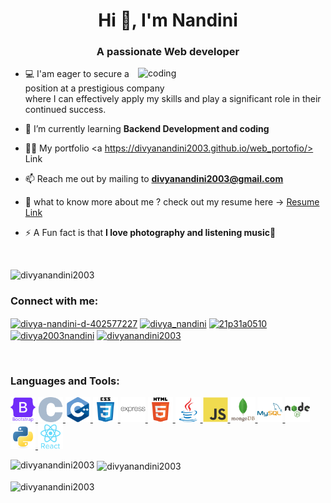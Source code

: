 <h1 align="center">Hi 👋, I'm Nandini</h1>
<h3 align="center">A passionate Web developer</h3>

<img align="right" alt="coding" width="300" src="https://cdn.dribbble.com/users/1364029/screenshots/16093268/media/68e82a7fb4904614a9066d6b540c14b2.gif">

- 💻 I'am eager to secure a position at a prestigious company <br> where I can effectively apply my skills and play a significant role in their continued success.

- 🌱 I’m currently learning **Backend Development and coding**

- 👨‍💻 My portfolio <a https://divyanandini2003.github.io/web_portofio/> Link</a>
  

- 📫 Reach me out by mailing to **divyanandini2003@gmail.com**

- 📄 what to know more about me ? check out my resume here -> 
<a href="https://drive.google.com/file/d/1m442IzcyY_Kfor1GHKJfEYRCrgI9dIZh/view?usp=sharing" target="blank">Resume Link</a>
  

- ⚡ A Fun fact is that **I love photography and listening music🎵**
  
<br>
<p align="left"> <img src="https://komarev.com/ghpvc/?username=divyanandini2003&label=Profile%20views&color=0e75b6&style=flat" alt="divyanandini2003" /> </p>

<h3 align="left">Connect with me:</h3>
<p align="left">
<a href="https://linkedin.com/in/divya-nandini-d-402577227" target="blank"><img align="center" src="https://raw.githubusercontent.com/rahuldkjain/github-profile-readme-generator/master/src/images/icons/Social/linked-in-alt.svg" alt="divya-nandini-d-402577227" height="30" width="40" /></a>
<a href="https://www.codechef.com/users/divya_nandini" target="blank"><img align="center" src="https://cdn.jsdelivr.net/npm/simple-icons@3.1.0/icons/codechef.svg" alt="divya_nandini" height="30" width="40" /></a>
<a href="https://www.hackerrank.com/21p31a0510" target="blank"><img align="center" src="https://raw.githubusercontent.com/rahuldkjain/github-profile-readme-generator/master/src/images/icons/Social/hackerrank.svg" alt="21p31a0510" height="30" width="40" /></a>
<a href="https://www.leetcode.com/divya2003nandini" target="blank"><img align="center" src="https://raw.githubusercontent.com/rahuldkjain/github-profile-readme-generator/master/src/images/icons/Social/leet-code.svg" alt="divya2003nandini" height="30" width="40" /></a>
<a href="https://auth.geeksforgeeks.org/user/divyanandini2003" target="blank"><img align="center" src="https://raw.githubusercontent.com/rahuldkjain/github-profile-readme-generator/master/src/images/icons/Social/geeks-for-geeks.svg" alt="divyanandini2003" height="30" width="40" /></a>
</p>
<br>
<h3 align="left">Languages and Tools:</h3>
<p align="left"> <a href="https://getbootstrap.com" target="_blank" rel="noreferrer"> <img src="https://raw.githubusercontent.com/devicons/devicon/master/icons/bootstrap/bootstrap-plain-wordmark.svg" alt="bootstrap" width="40" height="40"/> </a> <a href="https://www.cprogramming.com/" target="_blank" rel="noreferrer"> <img src="https://raw.githubusercontent.com/devicons/devicon/master/icons/c/c-original.svg" alt="c" width="40" height="40"/> </a> <a href="https://www.w3schools.com/cpp/" target="_blank" rel="noreferrer"> <img src="https://raw.githubusercontent.com/devicons/devicon/master/icons/cplusplus/cplusplus-original.svg" alt="cplusplus" width="40" height="40"/> </a> <a href="https://www.w3schools.com/css/" target="_blank" rel="noreferrer"> <img src="https://raw.githubusercontent.com/devicons/devicon/master/icons/css3/css3-original-wordmark.svg" alt="css3" width="40" height="40"/> </a> <a href="https://expressjs.com" target="_blank" rel="noreferrer"> <img src="https://raw.githubusercontent.com/devicons/devicon/master/icons/express/express-original-wordmark.svg" alt="express" width="40" height="40"/> </a> <a href="https://www.w3.org/html/" target="_blank" rel="noreferrer"> <img src="https://raw.githubusercontent.com/devicons/devicon/master/icons/html5/html5-original-wordmark.svg" alt="html5" width="40" height="40"/> </a> <a href="https://www.java.com" target="_blank" rel="noreferrer"> <img src="https://raw.githubusercontent.com/devicons/devicon/master/icons/java/java-original.svg" alt="java" width="40" height="40"/> </a> <a href="https://developer.mozilla.org/en-US/docs/Web/JavaScript" target="_blank" rel="noreferrer"> <img src="https://raw.githubusercontent.com/devicons/devicon/master/icons/javascript/javascript-original.svg" alt="javascript" width="40" height="40"/> </a> <a href="https://www.mongodb.com/" target="_blank" rel="noreferrer"> <img src="https://raw.githubusercontent.com/devicons/devicon/master/icons/mongodb/mongodb-original-wordmark.svg" alt="mongodb" width="40" height="40"/> </a> <a href="https://www.mysql.com/" target="_blank" rel="noreferrer"> <img src="https://raw.githubusercontent.com/devicons/devicon/master/icons/mysql/mysql-original-wordmark.svg" alt="mysql" width="40" height="40"/> </a> <a href="https://nodejs.org" target="_blank" rel="noreferrer"> <img src="https://raw.githubusercontent.com/devicons/devicon/master/icons/nodejs/nodejs-original-wordmark.svg" alt="nodejs" width="40" height="40"/> </a> <a href="https://www.python.org" target="_blank" rel="noreferrer"> <img src="https://raw.githubusercontent.com/devicons/devicon/master/icons/python/python-original.svg" alt="python" width="40" height="40"/> </a> <a href="https://reactjs.org/" target="_blank" rel="noreferrer"> <img src="https://raw.githubusercontent.com/devicons/devicon/master/icons/react/react-original-wordmark.svg" alt="react" width="40" height="40"/> </a> </p>

<p><img align="left" src="https://github-readme-stats.vercel.app/api/top-langs?username=divyanandini2003&show_icons=true&locale=en&layout=compact" alt="divyanandini2003" /></p>

<p>&nbsp;<img align="center" src="https://github-readme-stats.vercel.app/api?username=divyanandini2003&show_icons=true&locale=en" alt="divyanandini2003" /></p>

<p><img align="center" src="https://github-readme-streak-stats.herokuapp.com/?user=divyanandini2003&" alt="divyanandini2003" /></p>
